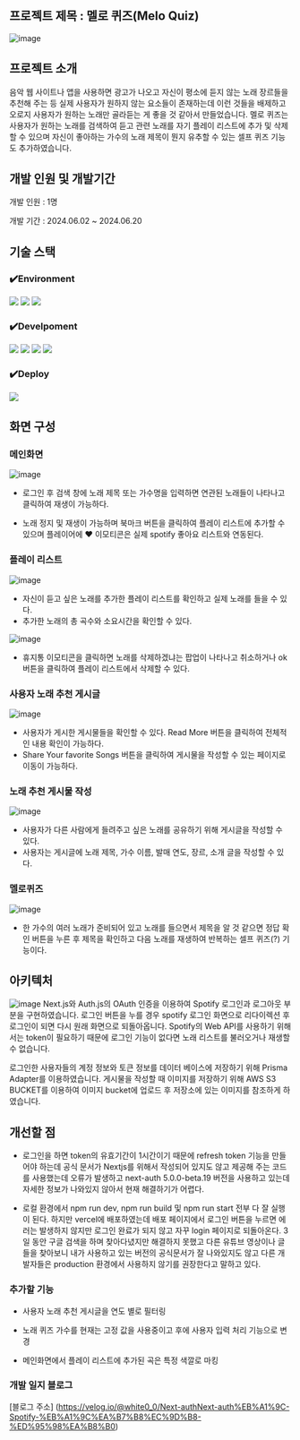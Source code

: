 ## 프로젝트 제목 : 멜로 퀴즈(Melo Quiz)

![image](https://github.com/Simon1476/next-meloquiz/assets/77772647/98a02164-d241-4c0b-a424-2a709a1c5537)

## 프로젝트 소개

음악 웹 사이트나 앱을 사용하면 광고가 나오고 자신이 평소에 듣지 않는 노래 장르들을 추천해 주는 등 실제 사용자가 원하지 않는 요소들이 존재하는데 이런 것들을 배제하고 오로지 사용자가 원하는 노래만 골라듣는 게 좋을 것 같아서 만들었습니다.
멜로 퀴즈는 사용자가 원하는 노래를 검색하여 듣고 관련 노래를 자기 플레이 리스트에 추가 및 삭제할 수 있으며 자신이 좋아하는 가수의 노래 제목이 뭔지 유추할 수 있는 셀프 퀴즈 기능도 추가하였습니다.

## 개발 인원 및 개발기간

개발 인원 : 1명

개발 기간 : 2024.06.02 ~ 2024.06.20

## 기술 스택

### ✔️Environment

<img src="https://img.shields.io/badge/visualstudio-297ACC?style=for-the-badge&logo=visualstudio&logoColor=white"> <img src="https://img.shields.io/badge/git-F05032?style=for-the-badge&logo=git&logoColor=white"> <img src="https://img.shields.io/badge/github-black?style=for-the-badge&logo=github&logoColor=white">

### ✔️Develpoment

<img src="https://img.shields.io/badge/prisma-2D3748?style=for-the-badge&logo=prisma&logoColor=black"> <img src="https://img.shields.io/badge/typescript-2F74C0?style=for-the-badge&logo=typescript&logoColor=white"> <img src="https://img.shields.io/badge/next.js-black?style=for-the-badge&logo=nextdotjs&logoColor=white"> <img src="https://img.shields.io/badge/Tailwind css-white?style=for-the-badge&logo=tailwindcss&logoColor=#06B6D4">

### ✔️Deploy

<img src="https://img.shields.io/badge/vercel-2D3748?style=for-the-badge&logo=vercel&logoColor=black">

## 화면 구성

### 메인화면

![image](https://github.com/Simon1476/react-ts-realEstate-app/assets/77772647/d58137d5-62d0-4a0b-8de1-5b6e18508925)

- 로그인 후 검색 창에 노래 제목 또는 가수명을 입력하면 연관된 노래들이 나타나고 클릭하여 재생이 가능하다.

- 노래 정지 및 재생이 가능하며 북마크 버튼을 클릭하여 플레이 리스트에 추가할 수 있으며 플레이어에 ♥ 이모티콘은 실제 spotify 좋아요 리스트와 연동된다.

### 플레이 리스트

![image](https://github.com/Simon1476/react-ts-realEstate-app/assets/77772647/7ec85c2f-65a6-45c1-8b4c-c4f4515e13c6)

- 자신이 듣고 싶은 노래를 추가한 플레이 리스트를 확인하고 실제 노래를 들을 수 있다.
- 추가한 노래의 총 곡수와 소요시간을 확인할 수 있다.

![image](https://github.com/Simon1476/react-ts-realEstate-app/assets/77772647/7b8bbaa2-70a4-41e4-8c61-01e5f0f9f0e4)

- 휴지통 이모티콘을 클릭하면 노래를 삭제하겠냐는 팝업이 나타나고 취소하거나 ok 버튼을 클릭하여 플레이 리스트에서 삭제할 수 있다.

### 사용자 노래 추천 게시글

![image](https://github.com/Simon1476/react-ts-realEstate-app/assets/77772647/aaa26f50-e7e3-4cbb-ac96-cf86a04f1c0f)

- 사용자가 게시한 게시물들을 확인할 수 있다. Read More 버튼을 클릭하여 전체적인 내용 확인이 가능하다.
- Share Your favorite Songs 버튼을 클릭하여 게시물을 작성할 수 있는 페이지로 이동이 가능하다.

### 노래 추천 게시물 작성

![image](https://github.com/Simon1476/react-ts-realEstate-app/assets/77772647/1931af88-7c21-4758-baf8-908c79ea1902)

- 사용자가 다른 사람에게 들려주고 싶은 노래를 공유하기 위해 게시글을 작성할 수 있다.
- 사용자는 게시글에 노래 제목, 가수 이름, 발매 연도, 장르, 소개 글을 작성할 수 있다.

### 멜로퀴즈

![image](https://github.com/Simon1476/react-ts-realEstate-app/assets/77772647/ba160f06-a331-4734-83a2-fc52a7596c02)

- 한 가수의 여러 노래가 준비되어 있고 노래를 들으면서 제목을 알 것 같으면 정답 확인 버튼을 누른 후 제목을 확인하고 다음 노래를 재생하여 반복하는 셀프 퀴즈(?) 기능이다.

## 아키텍처

![image](https://github.com/Simon1476/react-ts-realEstate-app/assets/77772647/dfb17dae-ea85-4e83-aa0e-66fd3a81b33a)
Next.js와 Auth.js의 OAuth 인증을 이용하여 Spotify 로그인과 로그아웃 부분을 구현하였습니다. 로그인 버튼을 누를 경우 spotify 로그인 화면으로 리다이렉션 후 로그인이 되면 다시 원래 화면으로 되돌아옵니다. Spotify의 Web API를 사용하기 위해서는 token이 필요하기 때문에 로그인 기능이 없다면 노래 리스트를 불러오거나 재생할 수 없습니다.

로그인한 사용자들의 계정 정보와 토큰 정보를 데이터 베이스에 저장하기 위해 Prisma Adapter를 이용하였습니다. 게시물을 작성할 때 이미지를 저장하기 위해 AWS S3 BUCKET를 이용하여 이미지 bucket에 업로드 후 저장소에 있는 이미지를 참조하게 하였습니다.

## 개선할 점

- 로그인을 하면 token의 유효기간이 1시간이기 때문에 refresh token 기능을 만들어야 하는데 공식 문서가 Nextjs를 위해서 작성되어 있지도 않고 제공해 주는 코드를 사용했는데 오류가 발생하고 next-auth 5.0.0-beta.19 버전을 사용하고 있는데 자세한 정보가 나와있지 않아서 현재 해결하기가 어렵다.

- 로컬 환경에서 npm run dev, npm run build 및 npm run start 전부 다 잘 실행이 된다. 하지만 vercel에 배포하였는데 배포 페이지에서 로그인 버튼을 누르면 에러는 발생하지 않지만 로그인 완료가 되지 않고 자꾸 login 페이지로 되돌아온다. 3일 동안 구글 검색을 하며 찾아다녔지만 해결하지 못했고 다른 유튜브 영상이나 글들을 찾아보니 내가 사용하고 있는 버전의 공식문서가 잘 나와있지도 않고 다른 개발자들은 production 환경에서 사용하지 않기를 권장한다고 말하고 있다.

### 추가할 기능

- 사용자 노래 추천 게시글을 연도 별로 필터링

- 노래 퀴즈 가수를 현재는 고정 값을 사용중이고 후에 사용자 입력 처리 기능으로 변경

- 메인화면에서 플레이 리스트에 추가된 곡은 특정 색깔로 마킹


### 개발 일지 블로그
[블로그 주소] (https://velog.io/@white0_0/Next-authNext-auth%EB%A1%9C-Spotify-%EB%A1%9C%EA%B7%B8%EC%9D%B8-%ED%95%98%EA%B8%B0)
